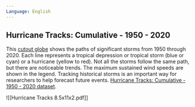 ```yaml
---
Language: English
---
```

## Hurricane Tracks: Cumulative - 1950 - 2020

This [cutout globe](https://sos.noaa.gov/education/paper-globe-cutouts/#hurricane-tracks:-cumulative-1950-2020) shows the paths of significant storms from 1950 through 2020. Each line represents a tropical depression or tropical storm (blue or cyan) or a hurricane (yellow to red). Not all the storms follow the same path, but there are noticeable trends. The maximum sustained wind speeds are shown in the legend. Tracking historical storms is an important way for researchers to help forecast future events. [Hurricane Tracks: Cumulative - 1950 - 2020 dataset](https://sos.noaa.gov/catalog/datasets/hurricane-tracks-cumulative/).

![[Hurricane Tracks 8.5x11x2.pdf]]